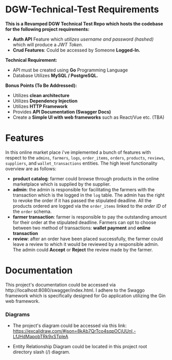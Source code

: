 # DGW-Technical-Test Requirements

**This is a Revamped DGW Technical Test Repo which hosts the codebase for the following project requirements:**
    
- **Auth API** Feature which *utilizes username and password (hashed)* which will produce a *JWT Token*.
- **Crud Features**: Could be accessed by Someone **Logged-In.**

**Technical Requirement:**
- API must be created using **Go** Programming Language
- Database Utilizes **MySQL / PostgreSQL.**

**Bonus Points (To Be Addressed):**
- Utilizes **clean architecture**
- Utilizes **Dependency Injection** 
- Utilizes **HTTP Framework**
- Provides **API Documentation (Swagger Docs)**
- Create a **Simple UI with web frameworks** such as React/Vue etc. (TBA)

# Features

In this online market place i've implemented a bunch of features with respect to the `admins`, `farmers`, `logs`, `order_items`, `orders`,
`products`, `reviews`, `suppliers`, and `wallet_transactions` entities. The high level functionality overview are as follows:
    
- **product catalog**: farmer could browse through products in the online marketplace which is supplied by the supplier.
- **admin**: the admin is responsible for facilitating the farmers with the transaction which is the logged in the `log` table. The admin has the right to revoke the order if it has passed the stipulated deadline. All the products ordered are logged via the `order_items` linked to the *order ID* of the `order` schema.
- **farmer transaction**: farmer is responsible to pay the outstanding amount for their order at the stipulated deadline. Farmers can opt to choose between two method of transactions: **wallet payment** and **online transaction**
- **review**: after an order have been placed successfully, the farmer could leave a review to which it would be reviewed by a responsible admin. The admin could **Accept** or **Reject** the review made by the farmer.

# Documentation

This project's documentation could be accessed via http://localhost:8080/swagger/index.html. I adhere to the Swaggo framework which is specifically designed for Go application utilizing the Gin web framework.

### Diagrams

- The project's diagram could be accessed via this link: https://excalidraw.com/#json=8kAb7QrTco4sqpOCjUUnl,-LfJHdMapobTRk9xSTpleA

- Entity Relationship Diagram could be located in this project root directory slash (/) diagram.